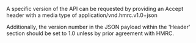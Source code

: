 A specific version of the API can be requested by providing an Accept header with a media type of application/vnd.hmrc.v1.0+json

Additionally, the version number in the JSON payload within the 'Header' section should be set to 1.0 unless by prior agreement with HMRC.